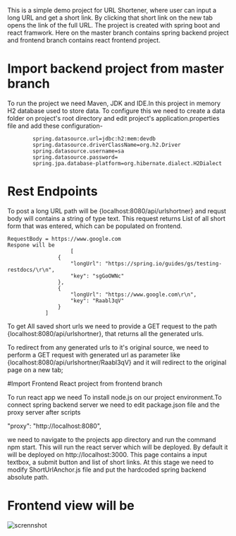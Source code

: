 This is a simple demo project for URL Shortener, where user can input a long URL and get a short link. By clicking that short link on the new tab opens the link of the full URL.
The project is created with spring boot and react framwork. Here on the master branch contains spring backend project and frontend branch contains react frontend project.

# Import backend project from master branch
To run the project we need Maven, JDK and IDE.In this project in memory H2 database used to store data. To configure this we need to create a data folder on project's root directory and edit project's application.properties file and add these configuration-

			spring.datasource.url=jdbc:h2:mem:devdb
			spring.datasource.driverClassName=org.h2.Driver
			spring.datasource.username=sa
			spring.datasource.password=
			spring.jpa.database-platform=org.hibernate.dialect.H2Dialect


# Rest Endpoints
To post a long URL path will be {localhost:8080/api/urlshortner} and requst body will contains a string of type text. This request returns List of all short form that was entered, which can be populated on frontend.

	RequestBody = https://www.google.com
	Respone will be 
						[
					{
						"longUrl": "https://spring.io/guides/gs/testing-restdocs/\r\n",
						"key": "sgGoOWNc"
					},
					{
						"longUrl": "https://www.google.com\r\n",
						"key": "Raabl3qV"
					}
				]
				
To get All saved short urls we need to provide a GET request to the path {localhost:8080/api/urlshortner}, that returns all the generated urls.

To redirect from any generated urls to it's original source, we need to perform a GET request with generated url as parameter like {localhost:8080/api/urlshortner/Raabl3qV} and it will redirect to the original page on a new tab;


#Import Frontend React project from frontend branch

To run react app we need To install node.js on our project environment.To connect spring backend server we need to edit package.json file and the proxy server after scripts

  "proxy": "http://localhost:8080",
  
we need to navigate to the projects app directory and run the command npm start. This will run the react server which will be deployed. By default it will be deployed on http://localhost:3000. This page contains a input textbox, a submit button and list of short links. At this stage we need to modify ShortUrlAnchor.js file and put the hardcoded spring backend absolute path.

# Frontend view will be
![scrennshot](https://user-images.githubusercontent.com/33452265/154990273-329d8eca-0022-47a8-bb12-4d05e98d3bc3.PNG)


	
